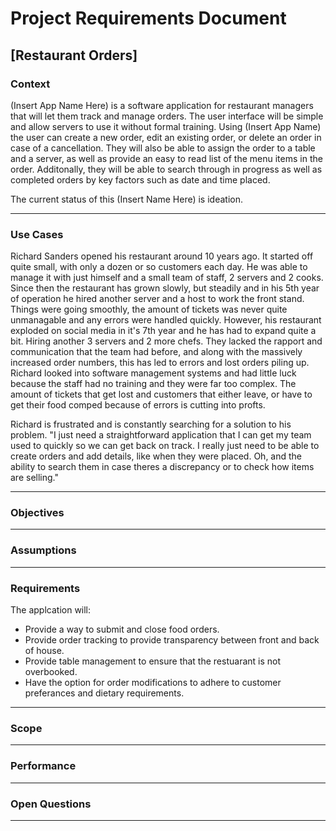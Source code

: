# Project Requirements Document

## [Restaurant Orders]

### Context

(Insert App Name Here) is a software application for restaurant managers that will let them track and manage orders. The user interface will be simple and allow servers to use it without formal training. Using (Insert App Name) the user can create a new order, edit an existing order, or delete an order in case of a cancellation. They will also be able to assign the order to a table and a server, as well as provide an easy to read list of the menu items in the order. Additonally, they will be able to search through in progress as well as completed orders by key factors such as date and time placed.

The current status of this (Insert Name Here) is ideation.

***

### Use Cases

Richard Sanders opened his restaurant around 10 years ago. It started off quite small, with only a dozen or so customers each day. He was able to manage it with just himself and a small team of staff, 2 servers and 2 cooks. Since then the restaurant has grown slowly, but steadily and in his 5th year of operation he hired another server and a host to work the front stand. Things were going smoothly, the amount of tickets was never quite unmanagable and any errors were handled quickly. However, his restaurant exploded on social media in it's 7th year and he has had to expand quite a bit. Hiring another 3 servers and 2 more chefs. They lacked the rapport and communication that the team had before, and along with the massively increased order numbers, this has led to errors and lost orders piling up. Richard looked into software management systems and had little luck because the staff had no training and they were far too complex. The amount of tickets that get lost and customers that either leave, or have to get their food comped because of errors is cutting into profts.

Richard is frustrated and is constantly searching for a solution to his problem. "I just need a straightforward application that I can get my team used to quickly so we can get back on track. I really just need to be able to create orders and add details, like when they were placed. Oh, and the ability to search them in case theres a discrepancy or to check how items are selling." 

***

### Objectives

***

### Assumptions

***

### Requirements
The applcation will:
- Provide a way to submit and close food orders.
- Provide order tracking to provide transparency between front and back of house.
- Provide table management to ensure that the restuarant is not overbooked.
- Have the option for order modifications to adhere to customer preferances and dietary requirements.
***

### Scope

***

### Performance

***

### Open Questions

***
